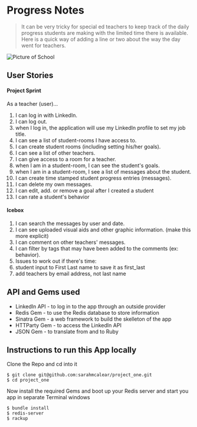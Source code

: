 # Progress Notes

> It can be very tricky for special ed teachers to keep track of the daily progress students are making with the limited time there is available. Here is a quick way of adding a line or two about the way the day went for teachers.

![Picture of School](http://www.clipartbest.com/cliparts/MKT/jo7/MKTjo7Liq.png)


## User Stories

#### Project Sprint

As a teacher (user)...

1. I can log in with LinkedIn.
1. I can log out.
1. when I log in, the application will use my LinkedIn profile to set my job title.
1. I can see a list of student-rooms I have access to.
1. I can create student rooms (including setting his/her goals).
1. I can see a list of other teachers.
1. I can give access to a room for a teacher.
1. when I am in a student-room, I can see the student's goals.
1. when I am in a student-room, I see a list of messages about the student.
1. I can create time stamped student progress entries (messages).
1. I can delete my own messages.
1. I can edit, add. or remove a goal after I created a student
1. I can rate a student's behavior

#### Icebox

1. I can search the messages by user and date.
1. I can see uploaded visual aids and other graphic information. (make this more explicit)
1. I can comment on other teachers' messages.
1. I can filter by tags that may have been added to the comments (ex: behavior).
1. Issues to work out if there's time:
1. student input to First Last name to save it as first_last
1. add teachers by email address, not last name

## API and Gems used

* LinkedIn API - to log in to the app through an outside provider
* Redis Gem - to use the Redis database to store information
* Sinatra Gem - a web framework to build the skelleton of the app
* HTTParty Gem - to access the LinkedIn API
* JSON Gem - to translate from and to Ruby

## Instructions to run this App locally

Clone the Repo and cd into it

	$ git clone git@github.com:sarahmcalear/project_one.git
	$ cd project_one

Now install the required Gems and boot up your Redis server and start you app in separate Terminal windows

	$ bundle install
	$ redis-server
	$ rackup






